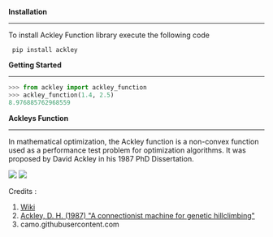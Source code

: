 **Installation**

---

To install Ackley Function library execute the following code

```
 pip install ackley
```
**Getting Started**

---


```python
>>> from ackley import ackley_function
>>> ackley_function(1.4, 2.5)
8.976885762968559

```


**Ackleys Function**

---

In mathematical optimization, the Ackley function is a non-convex function used as a performance test problem for optimization algorithms. It was proposed by David Ackley in his 1987 PhD Dissertation.

<img src="https://latex.codecogs.com/svg.latex?f(x_1,x_2)&space;=&space;-20exp{([0.2\sqrt{0.5(x_1^2&space;&plus;&space;x_2^2)}])}&space;-&space;exp{([0.5(\cos{2\pi&space;x_1}&space;&plus;&space;\cos{2\pi&space;x_2})])}&space;&plus;&space;e&space;&plus;20">

<img src ="https://upload.wikimedia.org/wikipedia/commons/e/e0/Ackley.gif">

Credits : 

1.   [Wiki](https://https://en.wikipedia.org/wiki/Ackley_function)
2.   <a href="https://https://books.google.lk/books?id=sx_VBwAAQBAJ&printsec=frontcover&redir_esc=y#v=snippet&q=%22Ackley%20function%22&f=false">Ackley, D. H. (1987) "A connectionist machine for genetic hillclimbing"</a>
3. camo.githubusercontent.com

